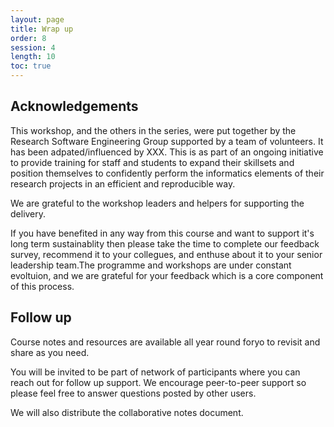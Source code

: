 ```yaml
---
layout: page
title: Wrap up
order: 8
session: 4
length: 10
toc: true
---
```


## Acknowledgements

This workshop, and the others in the series, were put together by the Research Software Engineering Group supported by a team of volunteers. It has been adpated/influenced by XXX. This is as part of an ongoing initiative to provide training for staff and students to expand their skillsets and position themselves to confidently perform the informatics elements of their research projects in an efficient and reproducible way. 

We are grateful to the workshop leaders and helpers for supporting the delivery.

If you have benefited in any way from this course and want to support it's long term sustainablity then please take the time to complete our feedback survey, recommend it to your collegues, and enthuse about it to your senior leadership team.The programme and workshops are under constant evoltuion, and we are grateful for your feedback which is a core component of this process. 

## Follow up

Course notes and resources are available all year round foryo to revisit and share as you need. 

You will be invited to be part of network of participants where you can reach out for follow up support. We encourage peer-to-peer support so please feel free to answer questions posted by other users. 

We will also distribute the collaborative notes document. 
